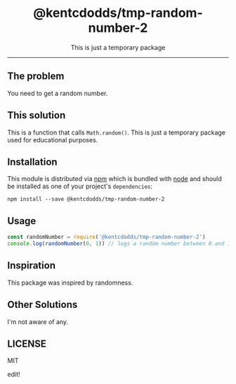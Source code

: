 <div align="center">
<h1>@kentcdodds/tmp-random-number-2</h1>

<p>This is just a temporary package</p>
</div>

<hr />

## The problem

You need to get a random number.

## This solution

This is a function that calls `Math.random()`. This is just a temporary package
used for educational purposes.

## Installation

This module is distributed via [npm][npm] which is bundled with [node][node] and
should be installed as one of your project's `dependencies`:

```
npm install --save @kentcdodds/tmp-random-number-2
```

## Usage

```javascript
const randomNumber = require('@kentcdodds/tmp-random-number-2')
console.log(randomNumber(0, 1)) // logs a random number between 0 and 1
```

## Inspiration

This package was inspired by randomness.

## Other Solutions

I'm not aware of any.

## LICENSE

MIT

[npm]: https://www.npmjs.com/
[node]: https://nodejs.org

edit!

